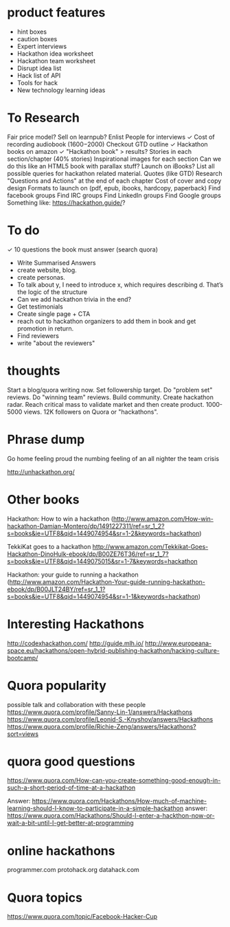 # product features
- hint boxes
- caution boxes
- Expert interviews
- Hackathon idea worksheet
- Hackathon team worksheet
- Disrupt idea list
- Hack list of API
- Tools for hack
- New technology learning ideas

# To Research
Fair price model?
Sell on learnpub?
Enlist People for interviews
✓ Cost of recording audiobook ($1600-$2000)
Checkout GTD outline
✓ Hackathon books on amazon
✓ "Hackathon book" > results?
Stories in each section/chapter (40% stories)
Inspirational images for each section
Can we do this like an HTML5 book with parallax stuff?
Launch on iBooks?
List all possible queries for hackathon related material. 
Quotes (like GTD)
Research "Questions and Actions" at the end of each chapter
Cost of cover and copy design
Formats to launch on (pdf, epub, ibooks, hardcopy, paperback)
Find facebook groups
Find IRC groups
Find LinkedIn groups
Find Google groups
Something like: https://hackathon.guide/?

# To do
✓ 10 questions the book must answer (search quora)
- Write Summarised Answers
- create website, blog. 
- create personas.
- To talk about y, I need to introduce x, which requires describing d. That’s the logic of the structure
- Can we add hackathon trivia in the end?
- Get testimonials
- Create single page + CTA
- reach out to hackathon organizers to add them in book and get promotion in return. 
- Find reviewers
- write "about the reviewers"


# thoughts
Start a blog/quora writing now.
Set followership target. 
Do "problem set" reviews. 
Do "winning team" reviews. 
Build community. 
Create hackathon radar. 
Reach critical mass to validate market and then create product.
1000-5000 views. 12K followers on Quora or "hackathons". 


# Phrase dump
Go home feeling proud
the numbing feeling of an all nighter
the team crisis

http://unhackathon.org/

# Other books
Hackathon: How to win a hackathon (http://www.amazon.com/How-win-hackathon-Damian-Montero/dp/1491227311/ref=sr_1_2?s=books&ie=UTF8&qid=1449074954&sr=1-2&keywords=hackathon)

TekkiKat goes to a hackathon
http://www.amazon.com/Tekkikat-Goes-Hackathon-DinoHulk-ebook/dp/B00ZE76T36/ref=sr_1_7?s=books&ie=UTF8&qid=1449075015&sr=1-7&keywords=hackathon

Hackathon: your guide to running a hackathon (http://www.amazon.com/Hackathon-Your-guide-running-hackathon-ebook/dp/B00JLT24BY/ref=sr_1_1?s=books&ie=UTF8&qid=1449074954&sr=1-1&keywords=hackathon)

# Interesting Hackathons
http://codexhackathon.com/
http://guide.mlh.io/
http://www.europeana-space.eu/hackathons/open-hybrid-publishing-hackathon/hacking-culture-bootcamp/

# Quora popularity
possible talk and collaboration with these people
https://www.quora.com/profile/Sanny-Lin-1/answers/Hackathons
https://www.quora.com/profile/Leonid-S.-Knyshov/answers/Hackathons
https://www.quora.com/profile/Richie-Zeng/answers/Hackathons?sort=views


# quora good questions
https://www.quora.com/How-can-you-create-something-good-enough-in-such-a-short-period-of-time-at-a-hackathon


Answer: https://www.quora.com/Hackathons/How-much-of-machine-learning-should-I-know-to-participate-in-a-simple-hackathon
answer: 
https://www.quora.com/Hackathons/Should-I-enter-a-hackthon-now-or-wait-a-bit-until-I-get-better-at-programming


# online hackathons
programmer.com
protohack.org
datahack.com


# Quora topics
https://www.quora.com/topic/Facebook-Hacker-Cup
